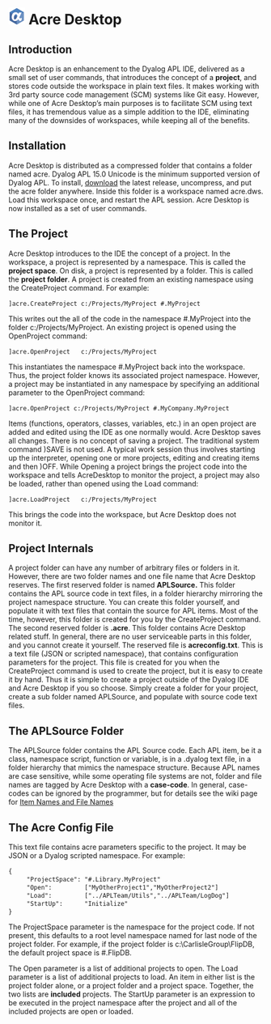 #  ![](/images/logo/logo32.png) Acre Desktop

## Introduction
Acre Desktop is an enhancement to the Dyalog APL IDE, delivered as a small set of user commands,
that introduces the concept of a **project**, and stores code outside the workspace in plain text files.
It makes working with 3rd party source code management (SCM) systems like Git easy.
However, while one of  Acre Desktop’s main purposes is to facilitate SCM using text files,
it has tremendous value as a simple addition to the IDE, eliminating many of the downsides of workspaces,
while keeping all of the benefits.

## Installation
Acre Desktop is distributed as a compressed folder that contains a folder named acre.  Dyalog APL 15.0 Unicode is the minimum supported version of Dyalog APL.
To install, [download](https://github.com/the-carlisle-group/Acre-Desktop/releases/latest) the latest release, uncompress, and put the acre folder anywhere.
Inside this folder is a workspace named acre.dws.
Load this workspace once, and restart the APL session.
Acre Desktop is now installed as a set of user commands.  

## The Project
Acre Desktop introduces to the IDE the concept of a project.
In the workspace, a project is represented by a namespace. This is called the **project space**.
On disk, a project is represented by a folder. This is called the **project folder**.
A project is created from an existing namespace using the CreateProject command. For example:

~~~
]acre.CreateProject c:/Projects/MyProject #.MyProject
~~~

This writes out the all of the code in the namespace #.MyProject into the folder c:/Projects/MyProject. 
An existing project is opened using the OpenProject command:

~~~
]acre.OpenProject   c:/Projects/MyProject
~~~

This instantiates the namespace #.MyProject back into the workspace.
Thus, the project folder knows its associated project namespace.
However, a project may be instantiated in any namespace by specifying an additional parameter to the OpenProject command:

~~~
]acre.OpenProject c:/Projects/MyProject #.MyCompany.MyProject
~~~

Items (functions, operators, classes, variables, etc.) in an open project are added and edited using the IDE as one normally would.
Acre Desktop saves all changes. There is no concept of saving a project.  The traditional system command )SAVE is not used.
A typical work session thus involves starting up the interpreter, opening one or more projects, editing and creating items and then )OFF.
While Opening a project brings the project code into the workspace and tells AcreDesktop to monitor the project,
a project may also be loaded, rather than opened using the Load command:

~~~
]acre.LoadProject   c:/Projects/MyProject
~~~

This brings the code into the workspace, but Acre Desktop does not monitor it.

## Project Internals
A project folder can have any number of arbitrary files or folders in it. 
However, there are two folder names and one file name that Acre Desktop reserves.
The first reserved folder is named **APLSource.** This folder contains the APL source code in text files,
in a folder hierarchy mirroring the project namespace structure.
You can create this folder yourself, and populate it with text files that contain the source for APL items.
Most of the time, however, this folder is created for you by the CreateProject command.
The second reserved folder is **.acre**. This folder contains Acre Desktop related stuff. 
In general, there are no user serviceable parts in this folder, and you cannot create it yourself.
The reserved file is **acreconfig.txt**. This is a text file (JSON or scripted namespace),
that contains configuration parameters for the project. 
This file is created for you when the CreateProject command is used to create the project, but it is easy to create it by hand. 
Thus it is simple to create a project outside of the Dyalog IDE and Acre Desktop if you so choose. 
Simply create a folder for your project, create a sub folder named APLSource, and populate with source code text files.

## The APLSource Folder
The APLSource folder contains the APL Source code. 
Each APL item, be it a class, namespace script, function or variable, is in a .dyalog text file,
in a folder hierarchy that mimics the namespace structure.
Because APL names are case sensitive, while some operating file systems are not,
folder and file names are tagged by Acre Desktop with a **case-code**.
In general, case-codes can be ignored by the programmer, but for details see the wiki page for 
[Item Names and File Names](https://github.com/the-carlisle-group/Acre-Desktop/wiki/Item-Names-and-File-Names)

## The Acre Config File
This text file contains acre parameters specific to the project. It may be JSON or a Dyalog scripted namespace. For example:

~~~
{ 
     "ProjectSpace": "#.Library.MyProject"
     "Open":         ["MyOtherProject1","MyOtherProject2"]
     "Load":         ["../APLTeam/Utils","../APLTeam/LogDog"]
     "StartUp":      "Initialize"    
}
~~~

The ProjectSpace parameter is the namespace for the project code.
If not present, this defaults to a root level namespace named for last node of the project folder.
For example, if the project folder is c:\CarlisleGroup\FlipDB, the default project space is #.FlipDB. 

The Open parameter is a list of additional projects to open. 
The Load parameter is a list of additional projects to load. 
An item in either list is the project folder alone, or a project folder and a project space. 
Together, the two lists are **included** projects.
The StartUp parameter is an expression to be executed in the project namespace after the project
and all of the included projects are open or loaded. 

